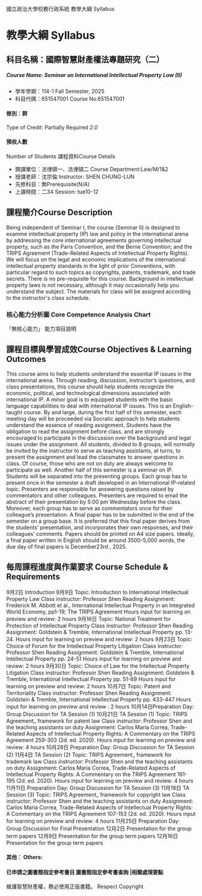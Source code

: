 國立政治大學校務行政系統 教學大綱 Syllabus
# 教學大綱 Syllabus
##  科目名稱：國際智慧財產權法專題研究（二）
#####  Course Name: Seminar on International Intellectual Property Law (II)
  * 學年學期：114-1 Fall Semester, 2025 
  * 科目代碼：651547001 Course No.651547001
#### 修別：群
Type of Credit: Partially Required 
_2.0_
#### 預收人數
Number of Students
課程資料Course Details
  * 開課單位：法律碩一、法律碩二 Course Department:Law/M/1&2 
  * 授課老師：沈宗倫 Instructor: SHEN CHUNG-LUN 
  * 先修科目：無Prerequisite(N/A)
  * 上課時間：二34 Session: tue10-12 
##  課程簡介Course Description
Being independent of Seminar I, the course (Seminar II) is designed to examine intellectual property (IP) law and policy in the international arena by addressing the core international agreements governing intellectual property, such as the Paris Convention, and the Berne Convention; and the TRIPS Agreement (Trade-Related Aspects of Intellectual Property Rights). We will focus on the legal and economic implications of the international intellectual property standards in the light of prior Conventions, with particular regard to such topics as copyrights, patents, trademark, and trade secrets.
There is no pre-requisite for this course. Background in intellectual property laws is not necessary, although it may occasionally help you understand the subject. The materials for class will be assigned according to the instructor's class schedule. 
###  核心能力分析圖 Core Competence Analysis Chart
「無核心能力」 
能力項目說明
##  課程目標與學習成效Course Objectives & Learning Outcomes 
This course aims to help students understand the essential IP issues in the international arena. Through reading, discussion, instructor’s questions, and class presentations, this course should help students recognize the economic, political, and technological dimensions associated with international IP. A minor goal is to equipped students with the basic language capabilities to deal with international IP issues.
This is an English-taught course. By and large, during the first half of this semester, each meeting day will be proceeded via Socratic approach to help students understand the essence of reading assignment. Students have the obligation to read the assignment before class, and are strongly encouraged to participate in the discussion over the background and legal issues under the assignment. All students, divided to 8 groups, will normally be invited by the instructor to serve as teaching assistants, at turns, to present the assignment and lead the classmates to answer questions in class. Of course, those who are not on duty are always welcome to participate as well.
Another half of this semester is a seminar on IP. Students will be separated into the presenting groups. Each group has to present once in the semester a draft developed in an International IP-related topic. Presenters are responsible for answering questions raised by commentators and other colleagues. Presenters are required to email the abstract of their presentation by 5:00 pm Wednesday before the class. Moreover, each group has to serve as commentators once for their colleague’s presentation. 
A final paper has to be submitted in the end of the semester on a group base. It is preferred that this final paper derives from the students’ presentation, and incorporates their own responses, and their colleagues’ comments. Papers should be printed on A4 size papers. Ideally, a final paper written in English should be around 3500-5,000 words, the due day of final papers is December23rd., 2025.
##  每周課程進度與作業要求 Course Schedule & Requirements
9月2日
Introduction
9月9日
Topic: Introduction to International Intellectual Property Law
Class instructor: Professor Shen
Reading Assignment: Frederick M. Abbott et al., International Intellectual Property in an Integrated World Economy, pp1-19; The TRIPS Agreement
Hours input for learning on preview and review: 2 hours
9月16日
Topic: National Treatment for Protection of Intellectual Property
Class instructor: Professor Shen
Reading Assignment: Goldstein & Tremble, International Intellectual Property pp. 13-24.
Hours input for learning on preview and review: 2 hours
9月23日
Topic: Choice of Forum for the Intellectual Property Litigation
Class instructor: Professor Shen
Reading Assignment: Goldstein & Tremble, International Intellectual Property pp. 24-51
Hours input for learning on preview and review: 2 hours
9月30日
Topic: Choice of Law for the Intellectual Property Litigation
Class instructor: Professor Shen
Reading Assignment: Goldstein & Tremble, International Intellectual Property pp. 51-69
Hours input for learning on preview and review: 2 hours
10月7日
Topic: Patent and Territoriality
Class instructor: Professor Shen
Reading Assignment: Goldstein & Tremble, International Intellectual Property pp. 433-447
Hours input for learning on preview and review : 2 hours
10月14日Preparation Day: Group Discussion for TA Session (1)
10月21日 TA Session (1)
Topic: TRIPS Agreement_ framework for patent law
Class instructor: Professor Shen and the teaching assistants on duty
Assignment: Carlos Maria Correa, Trade-Related Aspects of Intellectual Property Rights: A Commentary on the TRIPS Agreement 259-303 (2d. ed. 2020).
Hours input for learning on preview and review: 4 hours
10月28日 Preparation Day: Group Discussion for TA Session (2)
11月4日 TA Session (2)
Topic: TRIPS Agreement_ framework for trademark law
Class instructor: Professor Shen and the teaching assistants on duty
Assignment: Carlos Maria Correa, Trade-Related Aspects of Intellectual Property Rights: A Commentary on the TRIPS Agreement 161-195 (2d. ed. 2020).
Hours input for learning on preview and review: 4 hours
11月11日 Preparation Day: Group Discussion for TA Session (3)
11月18日 TA Session (3)
Topic: TRIPS Agreement_ framework for copyright law
Class instructor: Professor Shen and the teaching assistants on duty
Assignment: Carlos Maria Correa, Trade-Related Aspects of Intellectual Property Rights: A Commentary on the TRIPS Agreement 107-153 (2d. ed. 2020).
Hours input for learning on preview and review: 4 hours
11月25日 Preparation Day: Group Discussion for Final Presentation
12月2日
Presentation for the group term papers
12月9日
Presentation for the group term papers
12月16日
Presentation for the group term papers
####  其他： Others:
####  已申請之圖書館指定參考書目  圖書館指定參考書查詢 |相關處理要點
維護智慧財產權，務必使用正版書籍。 Respect Copyright.